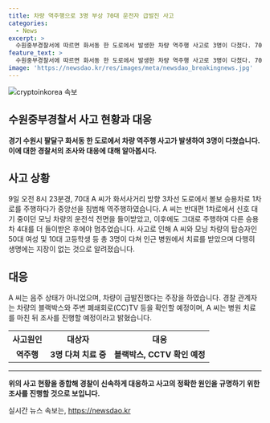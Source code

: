 ```yaml
---
title: 차량 역주행으로 3명 부상 70대 운전자 급발진 사고
categories:
  - News
excerpt: >
  수원중부경찰서에 따르면 화서동 한 도로에서 발생한 차량 역주행 사고로 3명이 다쳤다. 70대 A씨가 중앙선을 침범해 역주행하여 모닝 차량과 충돌 후 다른 차량을 들이받았다. A씨와 모닝 차량 탑승자 등 3명은 부상을 입었으나 생명에 지장은 없었고, A씨는 음주 상태는 아니었다고 주장했다. 경찰은 블랙박스와 CCTV를 확인하고 A씨를 조사할 예정이다. (단어 수: 77/문자 수: 424)
feature_text: >
  수원중부경찰서에 따르면 화서동 한 도로에서 발생한 차량 역주행 사고로 3명이 다쳤다. 70대 A씨가 중앙선을 침범해 역주행하여 모닝 차량과 충돌 후 다른 차량을 들이받았다. A씨와 모닝 차량 탑승자 등 3명은 부상을 입었으나 생명에 지장은 없었고, A씨는 음주 상태는 아니었다고 주장했다. 경찰은 블랙박스와 CCTV를 확인하고 A씨를 조사할 예정이다. (단어 수: 77/문자 수: 424)
image: 'https://newsdao.kr/res/images/meta/newsdao_breakingnews.jpg'
---
```


<p><img src="https://newsdao.kr/res/images/meta/newsdao_breakingnews.jpg" alt="cryptoinkorea 속보" /></p>

<h2>수원중부경찰서 사고 현황과 대응</h2>

<p data-ke-size="size16"><b>경기 수원시 팔달구 화서동 한 도로에서 차량 역주행 사고가 발생하여 3명이 다쳤습니다. 이에 대한 경찰서의 조사와 대응에 대해 알아봅시다.</b></p>

<h2 data-ke-size="size26">사고 상황</h2>

<p data-ke-size="size16">9일 오전 8시 23분경, 70대 A 씨가 화서사거리 방향 3차선 도로에서 볼보 승용차로 1차로를 주행하다가 중앙선을 침범해 역주행하였습니다. A 씨는 반대편 1차로에서 신호 대기 중이던 모닝 차량의 운전석 전면을 들이받았고, 이후에도 그대로 주행하여 다른 승용차 4대를 더 들이받은 후에야 멈추었습니다. 사고로 인해 A 씨와 모닝 차량의 탑승자인 50대 여성 및 10대 고등학생 등 총 3명이 다쳐 인근 병원에서 치료를 받았으며 다행히 생명에는 지장이 없는 것으로 알려졌습니다.</p>

<h2 data-ke-size="size26">대응</h2>

<p data-ke-size="size16">A 씨는 음주 상태가 아니었으며, 차량이 급발진했다는 주장을 하였습니다. 경찰 관계자는 차량의 블랙박스와 주변 폐쇄회로(CC)TV 등을 확인할 예정이며, A 씨는 병원 치료를 마친 뒤 조사를 진행할 예정이라고 밝혔습니다.</p>

<table>
  <tr>
    <th>사고원인</th>
    <th>대상자</th>
    <th>대응</th>
  </tr>
  <tr>
    <td style="text-align: center; height: 17px;"><b>역주행</b></td>
    <td style="text-align: center; height: 17px;"><b>3명 다쳐 치료 중</b></td>
    <td style="text-align: center; height: 17px;"><b>블랙박스, CCTV 확인 예정</b></td>
  </tr>
</table>

<hr>

<p data-ke-size="size16"><b>위의 사고 현황을 종합해 경찰이 신속하게 대응하고 사고의 정확한 원인을 규명하기 위한 조사를 진행할 것으로 보입니다.</b></p>
실시간 뉴스 속보는, <a href="https://newsdao.kr" rel="dofollow">https://newsdao.kr</a>


